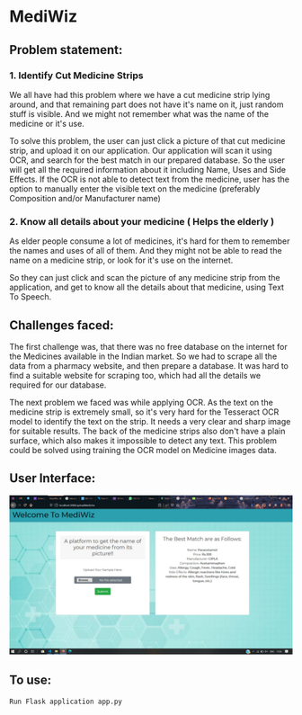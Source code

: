 # MediWiz

## Problem statement:

### 1. Identify Cut Medicine Strips

We all have had this problem where we have a cut medicine strip lying around, and that remaining part does not have it's name on it, just random stuff is visible. And we might not remember what was the name of the medicine or it's use.

To solve this problem, the user can just click a picture of that cut medicine strip, and upload it on our application.
Our application will scan it using OCR, and search for the best match in our prepared database.
So the user will get all the required information about it including Name, Uses and Side Effects.
If the OCR is not able to detect text from the medicine, user has the option to manually enter the visible text on the medicine (preferably Composition and/or Manufacturer name)

### 2. Know all details about your medicine ( Helps the elderly )

As elder people consume a lot of medicines, it's hard for them to remember the names and uses of all of them. And they might not be able to read the name on a medicine strip, or look for it's use on the internet.

So they can just click and scan the picture of any medicine strip from the application, and get to know all the details about that medicine, using Text To Speech.

## Challenges faced:

The first challenge was, that there was no free database on the internet for the Medicines available in the Indian market. So we had to scrape all the data from a pharmacy website, and then prepare a database. It was hard to find a suitable website for scraping too, which had all the details we required for our database.

The next problem we faced was while applying OCR. As the text on the medicine strip is extremely small, so it's very hard for the Tesseract OCR model to identify the text on the strip. It needs a very clear and sharp image for suitable results. The back of the medicine strips also don't have a plain surface, which also makes it impossible to detect any text. This problem could be solved using training the OCR model on Medicine images data.

## User Interface:

![Alt text](/public/img/display.jpeg?raw=true 'Title')

## To use:

```
Run Flask application app.py
```
